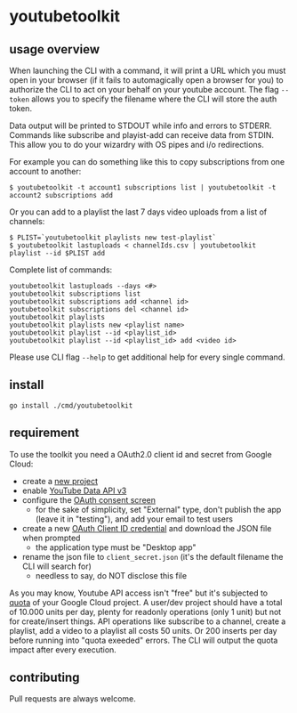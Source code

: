 # youtubetoolkit

## usage overview

When launching the CLI with a command, it will print a URL which you must open in your browser (if it fails to automagically open a browser for you) to authorize the CLI to act on your behalf on your youtube account. The flag `--token` allows you to specify the filename where the CLI will store the auth token.

Data output will be printed to STDOUT while info and errors to STDERR. Commands like subscribe and playist-add can receive data from STDIN. This allow you to do your wizardry with OS pipes and i/o redirections. 

For example you can do something like this to copy subscriptions from one account to another:
```
$ youtubetoolkit -t account1 subscriptions list | youtubetoolkit -t account2 subscriptions add
```

Or you can add to a playlist the last 7 days video uploads from a list of channels:
```
$ PLIST=`youtubetoolkit playlists new test-playlist`
$ youtubetoolkit lastuploads < channelIds.csv | youtubetoolkit playlist --id $PLIST add
```

Complete list of commands:
```
youtubetoolkit lastuploads --days <#>
youtubetoolkit subscriptions list
youtubetoolkit subscriptions add <channel id>
youtubetoolkit subscriptions del <channel id>
youtubetoolkit playlists
youtubetoolkit playlists new <playlist name>
youtubetoolkit playlist --id <playlist_id>
youtubetoolkit playlist --id <playlist_id> add <video id>
```

Please use CLI flag `--help` to get additional help for every single command.

## install
```
go install ./cmd/youtubetoolkit
```

## requirement

To use the toolkit you need a OAuth2.0 client id and secret from Google Cloud:

- create a [new project](https://console.cloud.google.com/projectcreate)
- enable [YouTube Data API v3](https://console.cloud.google.com/apis/library/youtube.googleapis.com)
- configure the [OAuth consent screen](https://console.cloud.google.com/apis/credentials/consent)
    - for the sake of simplicity, set "External" type, don't publish the app (leave it in "testing"), and add your email to test users
- create a new [OAuth Client ID credential](https://console.cloud.google.com/apis/credentials) and download the JSON file when prompted
    - the application type must be "Desktop app"
- rename the json file to `client_secret.json` (it's the default filename the CLI will search for)
    - needless to say, do NOT disclose this file

As you may know, Youtube API access isn't "free" but it's subjected to [quota](https://console.cloud.google.com/apis/api/youtube.googleapis.com/quotas) of your Google Cloud project. A user/dev project should have a total of 10.000 units per day, plenty for readonly operations (only 1 unit) but not for create/insert things. API operations like subscribe to a channel, create a playlist, add a video to a playlist all costs 50 units. Or 200 inserts per day before running into "quota exeeded" errors. The CLI will output the quota impact after every execution.

## contributing

Pull requests are always welcome. 

